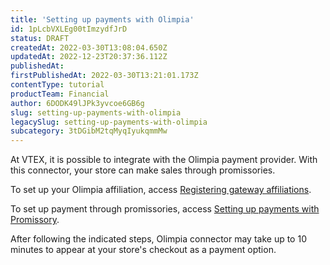 ```yaml
---
title: 'Setting up payments with Olimpia'
id: 1pLcbVXLEg00tImzydfJrD
status: DRAFT
createdAt: 2022-03-30T13:08:04.650Z
updatedAt: 2022-12-23T20:37:36.112Z
publishedAt: 
firstPublishedAt: 2022-03-30T13:21:01.173Z
contentType: tutorial
productTeam: Financial
author: 6DODK49lJPk3yvcoe6GB6g
slug: setting-up-payments-with-olimpia
legacySlug: setting-up-payments-with-olimpia
subcategory: 3tDGibM2tqMyqIyukqmmMw
---
```


At VTEX, it is possible to integrate with the Olimpia payment provider. With this connector, your store can make sales through promissories.

To set up your Olimpia affiliation, access [Registering gateway affiliations](https://help.vtex.com/en/tutorial/afiliacoes-de-gateway--tutorials_444#).

To set up payment through promissories, access [Setting up payments with Promissory](https://help.vtex.com/en/tutorial/setting-up-payments-with-promissory#).

After following the indicated steps, Olimpia connector may take up to 10 minutes to appear at your store's checkout as a payment option.

